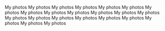 My photos
My photos
My photos
My photos
My photos
My photos
My photos
My photos
My photos
My photos
My photos
My photos
My photos
My photos
My photos
My photos
My photos
My photos
My photos
My photos
My photos
My photos
